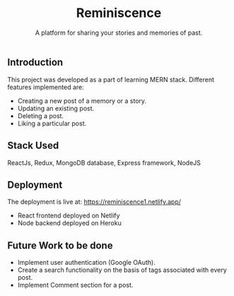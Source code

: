 <div align="center" ><h1> Reminiscence </h1> A platform for sharing your stories and memories of past.</div>

<br>

## Introduction

This project was developed as a part of learning MERN stack. Different features implemented are:

*  Creating a new post of a memory or a story.
*  Updating an existing post.
*  Deleting a post.
*  Liking a particular post.

## Stack Used
ReactJs, Redux, MongoDB database, Express framework, NodeJS

## Deployment
The deployment is live at: https://reminiscence1.netlify.app/
*  React frontend deployed on Netlify
*  Node backend deployed on Heroku


## Future Work to be done

*  Implement user authentication (Google OAuth).
*  Create a search functionality on the basis of tags associated with every post.
*  Implement Comment section for a post. 


